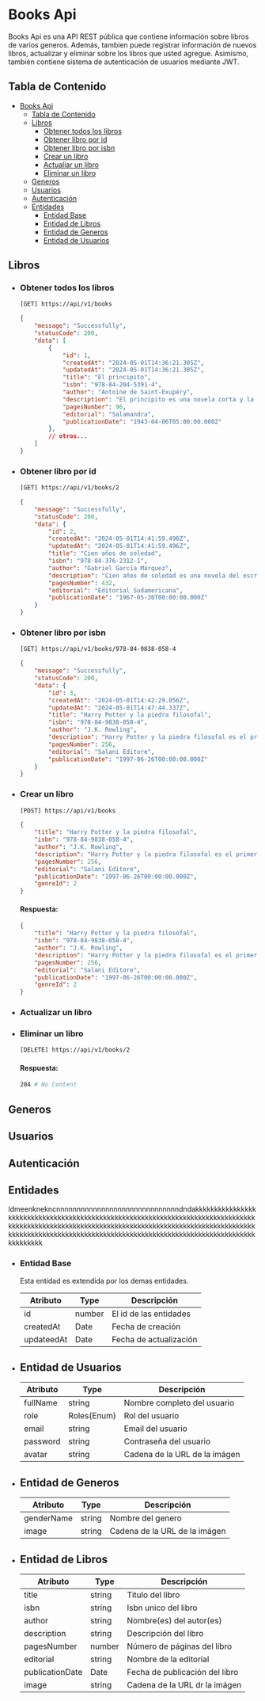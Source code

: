 # Books Api

Books Api es una API REST pública que contiene información sobre libros de varios generos. Además, tambien puede registrar información de nuevos libros, actualizar y eliminar sobre los libros que usted agregue. Asimismo, también contiene sistema de autenticación de usuarios mediante JWT.

## Tabla de Contenido

- [Books Api](#books-api)
    - [Tabla de Contenido](#tabla-de-contenido)
    - [Libros](#libros)
        - [Obtener todos los libros](#obtener-todos-los-libros)
        - [Obtener libro por id](#obtener-libro-por-id)
        - [Obtener libro por isbn](#obtener-libro-por-isbn)
        - [Crear un libro](#crear-un-libro)
        - [Actualiar un libro](#actualiar-un-libro)
        - [Eliminar un libro](#eliminar-un-libro)
    - [Generos](#generos)
    - [Usuarios](#usuarios)
    - [Autenticación](#autenticación)
    - [Entidades](#entidades)
        - [Entidad Base](#entidad-base)
        - [Entidad de Libros](#entidad-de-libros)
        - [Entidad de Generos](#entidad-de-generos)
        - [Entidad de Usuarios](#entidad-de-usuarios)

## Libros

- ### Obtener todos los libros
    ```bash
    [GET] https://api/v1/books
    ```
    ```json
    {
        "message": "Successfully",
        "statusCode": 200,
        "data": [
            {
                "id": 1,
                "createdAt": "2024-05-01T14:36:21.305Z",
                "updatedAt": "2024-05-01T14:36:21.305Z",
                "title": "El principito",
                "isbn": "978-84-204-5391-4",
                "author": "Antoine de Saint-Exupéry",
                "description": "El principito es una novela corta y la obra más famosa del escritor y aviador francés Antoine de Saint-Exupéry.",
                "pagesNumber": 96,
                "editorial": "Salamandra",
                "publicationDate": "1943-04-06T05:00:00.000Z"
            },
            // otros...
        ]
    }
    ```
- ### Obtener libro por id
    ```bash
    [GET] https://api/v1/books/2
    ```
    ```json
    {
        "message": "Successfully",
        "statusCode": 200,
        "data": {
            "id": 2,
            "createdAt": "2024-05-01T14:41:59.496Z",
            "updatedAt": "2024-05-01T14:41:59.496Z",
            "title": "Cien años de soledad",
            "isbn": "978-84-376-2312-1",
            "author": "Gabriel García Márquez",
            "description": "Cien años de soledad es una novela del escritor colombiano Gabriel García Márquez, ganador del Premio Nobel de Literatura en 1982.",
            "pagesNumber": 432,
            "editorial": "Editorial Sudamericana",
            "publicationDate": "1967-05-30T00:00:00.000Z"
        }
    }
    ```
- ### Obtener libro por isbn
    ```bash
    [GET] https://api/v1/books/978-84-9838-058-4
    ```
    ```json
    {
        "message": "Successfully",
        "statusCode": 200,
        "data": {
            "id": 3,
			"createdAt": "2024-05-01T14:42:29.056Z",
			"updatedAt": "2024-05-01T14:47:44.337Z",
			"title": "Harry Potter y la piedra filosofal",
			"isbn": "978-84-9838-058-4",
			"author": "J.K. Rowling",
			"description": "Harry Potter y la piedra filosofal es el primer libro de la serie Harry Potter escrita por la autora británica J.K. Rowling.",
			"pagesNumber": 256,
			"editorial": "Salani Editore",
			"publicationDate": "1997-06-26T00:00:00.000Z"
		}
    }
    ```  
- ### Crear un libro
    ```bash
    [POST] https://api/v1/books
    ```
    ```json
    {
        "title": "Harry Potter y la piedra filosofal",
        "isbn": "978-84-9838-058-4",
        "author": "J.K. Rowling",
        "description": "Harry Potter y la piedra filosofal es el primer libro de la serie Harry Potter escrita por la autora británica J.K. Rowling.",
        "pagesNumber": 256,
        "editorial": "Salani Editore",
        "publicationDate": "1997-06-26T00:00:00.000Z",
        "genreId": 2
    }
    ```
    #### Respuesta:
    ```json
    {
        "title": "Harry Potter y la piedra filosofal",
        "isbn": "978-84-9838-058-4",
        "author": "J.K. Rowling",
        "description": "Harry Potter y la piedra filosofal es el primer libro de la serie Harry Potter escrita por la autora británica J.K. Rowling.",
        "pagesNumber": 256,
        "editorial": "Salani Editore",
        "publicationDate": "1997-06-26T00:00:00.000Z",
        "genreId": 2
    }
    ```

- ### Actualizar un libro
- ### Eliminar un libro
    ```bash
    [DELETE] https://api/v1/books/2
    ```
    #### Respuesta:
    ```bash
    204 # No Content
    ```

## Generos

## Usuarios

## Autenticación

## Entidades

ldmeenknekncnnnnnnnnnnnnnnnnnnnnnnnnnnnnnndndakkkkkkkkkkkkkkkkkkkkkkkkkkkkkkkkkkkkkkkkkkkkkkkkkkkkkkkkkkkkkkkkkkkkkkkkkkkkkkkkkkkkkkkkkkkkkkkkkkkkkkkkkkkkkkkkkkkkkkkkkkkkkkkkkkkkkkkkkkkkkkkkkkkkkkkkkkkkkkkkkkkkkkkkkkkkkkkkkkkkkkkkkkkkkkkkkkkkkkkkkkkkkkkkkkkkkkkkkkkk

- ### Entidad Base

  Esta entidad es extendida por los demas entidades.

  | Atributo   | Type   | Descripción            |
  | ---------- | ------ | ---------------------- |
  | id         | number | El id de las entidades |
  | createdAt  | Date   | Fecha de creación      |
  | updateedAt | Date   | Fecha de actualización |

- ## Entidad de Usuarios

  | Atributo | Type        | Descripción                   |
  | -------- | ----------- | ----------------------------- |
  | fullName | string      | Nombre completo del usuario   |
  | role     | Roles(Enum) | Rol del usuario               |
  | email    | string      | Email del usuario             |
  | password | string      | Contraseña del usuario        |
  | avatar   | string      | Cadena de la URL de la imágen |

- ## Entidad de Generos

  | Atributo   | Type   | Descripción                   |
  | ---------- | ------ | ----------------------------- |
  | genderName | string | Nombre del genero             |
  | image      | string | Cadena de la URL de la imágen |

- ## Entidad de Libros

  | Atributo        | Type   | Descripción                    |
  | --------------- | ------ | ------------------------------ |
  | title           | string | Titulo del libro               |
  | isbn            | string | Isbn unico del libro           |
  | author          | string | Nombre(es) del autor(es)       |
  | description     | string | Descripción del libro          |
  | pagesNumber     | number | Número de páginas del libro    |
  | editorial       | string | Nombre de la editorial         |
  | publicationDate | Date   | Fecha de publicación del libro |
  | image           | string | Cadena de la URL dr la imágen  |
